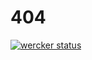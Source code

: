 # 404

[![wercker status](https://app.wercker.com/status/ef9289a10bba6fd9ad030a658e61056b/m/master "wercker status")](https://app.wercker.com/project/bykey/ef9289a10bba6fd9ad030a658e61056b)

